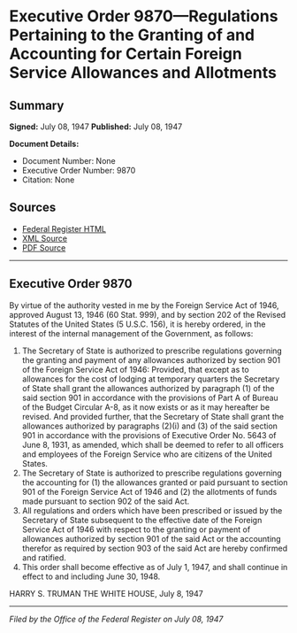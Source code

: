 # Executive Order 9870—Regulations Pertaining to the Granting of and Accounting for Certain Foreign Service Allowances and Allotments

## Summary

**Signed:** July 08, 1947
**Published:** July 08, 1947

**Document Details:**
- Document Number: None
- Executive Order Number: 9870
- Citation: None

## Sources
- [Federal Register HTML](https://www.presidency.ucsb.edu/documents/executive-order-9870-regulations-pertaining-the-granting-and-accounting-for-certain)
- [XML Source](None)
- [PDF Source](None)

---

## Executive Order 9870

By virtue of the authority vested in me by the Foreign Service Act of 1946, approved August 13, 1946 (60 Stat. 999), and by section 202 of the Revised Statutes of the United States (5 U.S.C. 156), it is hereby ordered, in the interest of the internal management of the Government, as follows:
1. The Secretary of State is authorized to prescribe regulations governing the granting and payment of any allowances authorized by section 901 of the Foreign Service Act of 1946: Provided, that except as to allowances for the cost of lodging at temporary quarters the Secretary of State shall grant the allowances authorized by paragraph (1) of the said section 901 in accordance with the provisions of Part A of Bureau of the Budget Circular A-8, as it now exists or as it may hereafter be revised. And provided further, that the Secretary of State shall grant the allowances authorized by paragraphs (2)(i) and (3) of the said section 901 in accordance with the provisions of Executive Order No. 5643 of June 8, 1931, as amended, which shall be deemed to refer to all officers and employees of the Foreign Service who are citizens of the United States.
2. The Secretary of State is authorized to prescribe regulations governing the accounting for (1) the allowances granted or paid pursuant to section 901 of the Foreign Service Act of 1946 and (2) the allotments of funds made pursuant to section 902 of the said Act.
3. All regulations and orders which have been prescribed or issued by the Secretary of State subsequent to the effective date of the Foreign Service Act of 1946 with respect to the granting or payment of allowances authorized by section 901 of the said Act or the accounting therefor as required by section 903 of the said Act are hereby confirmed and ratified.
4. This order shall become effective as of July 1, 1947, and shall continue in effect to and including June 30, 1948.

HARRY S. TRUMAN
THE WHITE HOUSE,
July 8, 1947

---

*Filed by the Office of the Federal Register on July 08, 1947*

